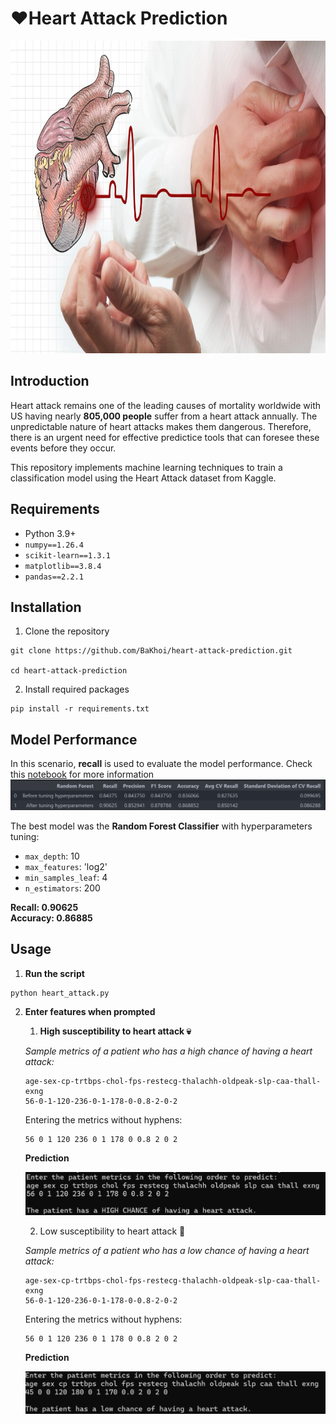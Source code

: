 # ❤️Heart Attack Prediction

<center>
    <img src="images/heart_attack_intro.jpeg" width=1000 height=500>
</center>

## Introduction
Heart attack remains one of the leading causes of mortality worldwide with US having nearly **805,000 people** suffer from a heart attack annually. The unpredictable nature of heart attacks makes them dangerous. Therefore, there is an urgent need for effective predictice tools that can foresee these events before they occur.

This repository implements machine learning techniques to train a classification model using the Heart Attack dataset from Kaggle. 

## Requirements
- Python 3.9+
- `numpy==1.26.4`
- `scikit-learn==1.3.1`
- `matplotlib==3.8.4`
- `pandas==2.2.1`


## Installation
1. Clone the repository
```
git clone https://github.com/BaKhoi/heart-attack-prediction.git

cd heart-attack-prediction

```

2. Install required packages
```
pip install -r requirements.txt

```

## Model Performance
In this scenario, **recall** is used to evaluate the model performance. Check this [notebook](HeartAttack.ipynb) for more information
![Performance](images/overall_performance.png)

The best model was the **Random Forest Classifier** with hyperparameters tuning:
- `max_depth`: 10
- `max_features`: 'log2'
- `min_samples_leaf`: 4
- `n_estimators`: 200

**Recall: 0.90625** </br>
**Accuracy: 0.86885**

## Usage
1. **Run the script**
```
python heart_attack.py
```

2. **Enter features when prompted**
   1. **High susceptibility to heart attack 💀**
   
   *Sample metrics of a patient who has a high chance of having a heart attack:*
    ``` 
    age-sex-cp-trtbps-chol-fps-restecg-thalachh-oldpeak-slp-caa-thall-exng
    56-0-1-120-236-0-1-178-0-0.8-2-0-2
    ```

    Entering the metrics without hyphens:
    ```
    56 0 1 120 236 0 1 178 0 0.8 2 0 2
    ```

    **Prediction**

    ![High chance](images/high_chance.png)

    2. Low susceptibility to heart attack 🎉

    *Sample metrics of a patient who has a low chance of having a heart attack:*
    ``` 
    age-sex-cp-trtbps-chol-fps-restecg-thalachh-oldpeak-slp-caa-thall-exng
    56-0-1-120-236-0-1-178-0-0.8-2-0-2
    ```

    Entering the metrics without hyphens:
    ```
    56 0 1 120 236 0 1 178 0 0.8 2 0 2
    ```

    **Prediction**

    ![low chance](images/low_chance.png)












